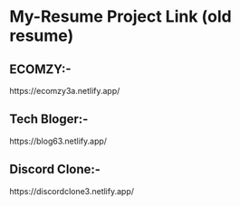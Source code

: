 # My-Resume Project Link (old resume)
<h2>ECOMZY:- </h2> https://ecomzy3a.netlify.app/
<h2>Tech Bloger:- </h2> https://blog63.netlify.app/
<h2>Discord Clone:- </h2> https://discordclone3.netlify.app/
